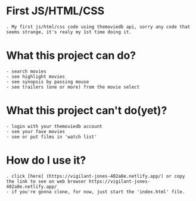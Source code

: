 # First JS/HTML/CSS
    . My first js/html/css code using themoviedb api, sorry any code that seems strange, it's realy my 1st time doing it. 
# What this project can do?
    - search movies
    - see highlight movies 
    - see synopsis by passing mouse 
    - see trailers (one or more) from the movie select 
# What this project can't do(yet)?
    - login with your themoviedb account 
    - see your fave movies
    - see or put films in 'watch list' 

# How do I use it? 
    . click [here] (https://vigilant-jones-402a8e.netlify.app/) or copy the link to see on web browser https://vigilant-jones-402a8e.netlify.app/ 
    - if you're gonna clone, for now, just start the 'index.html' file. 

